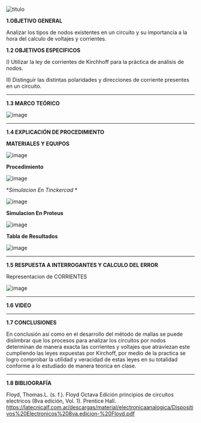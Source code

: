 ![título](https://user-images.githubusercontent.com/116821721/206623228-70e5b71a-85ae-47bc-a527-21db2b261b44.jpg)

**1.OBJETIVO GENERAL**

Analizar los tipos de nodos existentes en un circuito y su importancia a la hora del calculo de voltajes y corrientes.

**1.2 OBJETIVOS ESPECIFICOS**

I) Utilizar la ley de corrientes de Kirchhoff para la práctica de análisis de nodos.

II) Distinguir las distintas polaridades y direcciones de corriente presentes en un circuito.

--------------------------------------------------------------
**1.3 MARCO TEÓRICO**

![image](https://user-images.githubusercontent.com/116821721/206623303-0e2b2fac-a9d3-4c66-b963-c7acaaf04367.png)















------------------------------------------------------------
**1.4 EXPLICACIÓN DE PROCEDIMIENTO**

**MATERIALES Y EQUIPOS**



![image](https://user-images.githubusercontent.com/116819100/206618141-e77ae16d-3eef-450e-8597-b1ea09aa6654.png)









**Procedimiento**

![image](https://user-images.githubusercontent.com/116819100/206618414-32f7db89-557f-47f2-9cdc-29c3e9855ad3.png)




**Simulacion En Tinckercad* *

![image](https://user-images.githubusercontent.com/116819100/206619425-d6a2cd3d-b287-45f4-9d42-08b991c834c5.png)





**Simulacion En Proteus**



![image](https://user-images.githubusercontent.com/116819100/206617435-d80dfc43-7676-46ed-8cf8-ac93f432fbdf.png)





**Tabla de Resultados**

![image](https://user-images.githubusercontent.com/116819100/206625522-64da6a53-8ae4-452d-99f8-ee498952b516.png)







-------------------------------------------------------------------

**1.5 RESPUESTA A INTERROGANTES Y CALCULO DEL ERROR**



Representacion de CORRIENTES

![image](https://user-images.githubusercontent.com/116819100/206623099-f08c4937-a5cc-4a2d-afbe-c64c4132e3ee.png)
















------------------------------------------------------------------------

**1.6 VIDEO**













-----------------------------------------

**1.7 CONCLUSIONES**

En conclusión así como en el desarrollo del método de mallas se puede dislimbrar que los procesos para analizar los circuitos por nodos determinan de manera exacta las corrientes y voltajes que atraviezan este cumpliendo las leyes expuestas por Kirchoff, por medio de la practica se logro comprobar la utilidad y veracidad de estas leyes en su totalidad conforme a lo estudiado de manera teorica en clase.

-------------------------------------------------------

**1.8 BIBLIOGRAFÍA**

Floyd, Thomas.L. (s. f.). Floyd Octava Edición principios de circuitos electricos (8va edición, Vol. 1). Prentice Hall. https://latecnicalf.com.ar/descargas/material/electronicaanalogica/Dispositivos%20Electronicos%208va.edicion-%20Floyd.pdf
